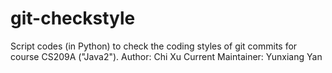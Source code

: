 # git-checkstyle
Script codes (in Python) to check the coding styles of git commits for course CS209A ("Java2").
Author: Chi Xu
Current Maintainer: Yunxiang Yan
